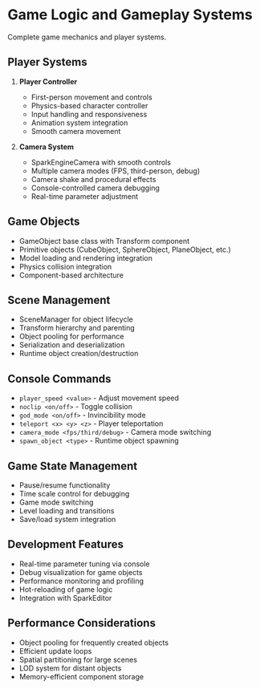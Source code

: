 # Game Logic and Gameplay Systems
Complete game mechanics and player systems.

## Player Systems
1. **Player Controller**
   - First-person movement and controls
   - Physics-based character controller
   - Input handling and responsiveness
   - Animation system integration
   - Smooth camera movement

2. **Camera System**
   - SparkEngineCamera with smooth controls
   - Multiple camera modes (FPS, third-person, debug)
   - Camera shake and procedural effects
   - Console-controlled camera debugging
   - Real-time parameter adjustment

## Game Objects
- GameObject base class with Transform component
- Primitive objects (CubeObject, SphereObject, PlaneObject, etc.)
- Model loading and rendering integration
- Physics collision integration
- Component-based architecture

## Scene Management
- SceneManager for object lifecycle
- Transform hierarchy and parenting
- Object pooling for performance
- Serialization and deserialization
- Runtime object creation/destruction

## Console Commands
- `player_speed <value>` - Adjust movement speed
- `noclip <on/off>` - Toggle collision
- `god_mode <on/off>` - Invincibility mode
- `teleport <x> <y> <z>` - Player teleportation
- `camera_mode <fps/third/debug>` - Camera mode switching
- `spawn_object <type>` - Runtime object spawning

## Game State Management
- Pause/resume functionality
- Time scale control for debugging
- Game mode switching
- Level loading and transitions
- Save/load system integration

## Development Features
- Real-time parameter tuning via console
- Debug visualization for game objects
- Performance monitoring and profiling
- Hot-reloading of game logic
- Integration with SparkEditor

## Performance Considerations
- Object pooling for frequently created objects
- Efficient update loops
- Spatial partitioning for large scenes
- LOD system for distant objects
- Memory-efficient component storage